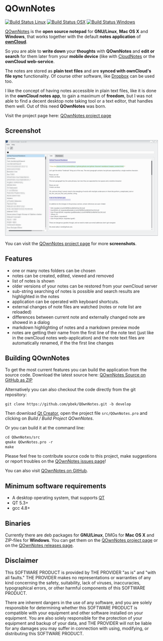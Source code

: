 # QOwnNotes

[![Build Status Linux](https://travis-ci.org/pbek/QOwnNotes.svg?branch=develop)](https://travis-ci.org/pbek/QOwnNotes)
[![Build Status OSX](https://ci.gitlab.com/projects/5070/status.png?ref=develop)](https://ci.gitlab.com/projects/5070)
[![Build Status Windows](https://ci.appveyor.com/api/projects/status/github/pbek/QOwnNotes)](https://ci.appveyor.com/project/pbek/qownnotes)

[QOwnNotes](http://www.qownnotes.org) is the **open source notepad**  for **GNU/Linux**, **Mac OS X** and **Windows**, that works together with the default **notes application** of [**ownCloud**](http://owncloud.org/).

So you are able to **write down** your **thoughts** with **QOwnNotes** and **edit or search** for them later from your **mobile device** (like with [CloudNotes](http://peterandlinda.com/cloudnotes/) or the **ownCloud web-service**.

The notes are stored as **plain text files** and are **synced with ownCloud's file sync** functionality. Of course other software, like [Dropbox](https://www.dropbox.com) can be used too.

I like the concept of having notes accessible in plain text files, like it is done in the **ownCloud notes app**, to gain a maximum of **freedom**, but I was not able to find a decent desktop note taking tool or a text editor, that handles them well. Out of this need **QOwnNotes** was born.

Visit the project page here: [QOwnNotes project page](http://www.qownnotes.org)

## Screenshot
![Screenhot](screenshot.png)

You can visit the [QOwnNotes project page](http://www.qownnotes.org) for more **screenshots**.

## Features
- one or many notes folders can be chosen
- notes can be created, edited, viewed and removed
- list of notes is shown
- older versions of your notes can be restored from your ownCloud server
- sub-string searching of notes is possible and search results are highlighted in the notes
- application can be operated with keyboard shortcuts.
- external changes of note files are watched (notes or note list are reloaded)
- differences between current note and externally changed note are showed in a dialog
- markdown highlighting of notes and a markdown preview mode
- notes are getting their name from the first line of the note text (just like in the ownCloud notes web-application) and the note text files are automatically renamed, if the the first line changes

## Building QOwnNotes
To get the most current features you can build the application from the source code. Download the latest source here: [QOwnNotes Source on GitHub as ZIP](https://github.com/pbek/QOwnNotes/archive/develop.zip)

Alternatively you can also checkout the code directly from the git repository:

```shell
git clone https://github.com/pbek/QOwnNotes.git -b develop
```

Then download [Qt Creator](http://www.qt.io/download-open-source), open the project file `src/QOwnNotes.pro` and clicking on *Build / Build Project QOwnNotes*.

Or you can build it at the command line:

```shell
cd QOwnNotes/src
qmake QOwnNotes.pro -r
make
```

Please feel free to contribute source code to this project, make suggestions or report troubles on the [QOwnNotes issues page](https://github.com/pbek/QOwnNotes/issues)!

You can also visit [QOwnNotes on GitHub](https://github.com/pbek/QOwnNotes).

## Minimum software requirements
- A desktop operating system, that supports [QT](http://www.qt.io/)
- QT 5.3+
- gcc 4.8+

## Binaries
Currently there are deb packages for **GNU/Linux**, DMGs for **Mac OS X** and ZIP-files for **Windows**. You can get them on the [QOwnNotes project page](http://www.qownnotes.org) or on the [QOwnNotes releases page](https://github.com/pbek/QOwnNotes/releases).

## Disclaimer
This SOFTWARE PRODUCT is provided by THE PROVIDER "as is" and "with all faults." THE PROVIDER makes no representations or warranties of any kind concerning the safety, suitability, lack of viruses, inaccuracies, typographical errors, or other harmful components of this SOFTWARE PRODUCT. 

There are inherent dangers in the use of any software, and you are solely responsible for determining whether this SOFTWARE PRODUCT is compatible with your equipment and other software installed on your equipment. You are also solely responsible for the protection of your equipment and backup of your data, and THE PROVIDER will not be liable for any damages you may suffer in connection with using, modifying, or distributing this SOFTWARE PRODUCT.
